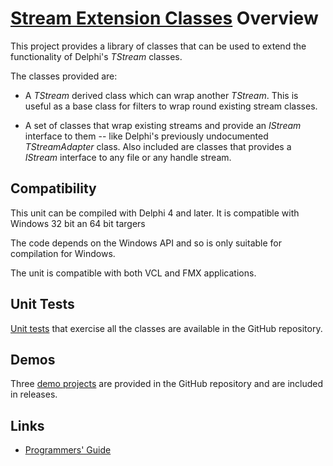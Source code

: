 # [Stream Extension Classes](../index.md) Overview

This project provides a library of classes that can be used to extend the functionality of Delphi's _TStream_ classes.

The classes provided are:

* A _TStream_ derived class which can wrap another _TStream_. This is useful as a base class for filters to wrap round existing stream classes.

* A set of classes that wrap existing streams and provide an _IStream_ interface to them -- like Delphi's previously undocumented _TStreamAdapter_ class. Also included are classes that provides a _IStream_ interface to any file or any handle stream.

## Compatibility

This unit can be compiled with Delphi 4 and later. It is compatible with Windows 32 bit an 64 bit targers

The code depends on the Windows API and so is only suitable for compilation for Windows.

The unit is compatible with both VCL and FMX applications.

## Unit Tests

[Unit tests](https://github.com/ddablib/streams/tree/main/Tests) that exercise all the classes are available in the GitHub repository.

## Demos

Three [demo projects](https://github.com/ddablib/streams/tree/main/Demos) are provided in the GitHub repository and are included in releases.

## Links

* [Programmers' Guide](./API.md)
